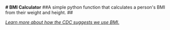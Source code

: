 **# BMI Calculator**
##A simple python function that calculates a person's BMI from their weight and height. ##

[_Learn more about how the CDC suggests we use BMI_.](https://www.cdc.gov/obesity/adult/defining.html)

